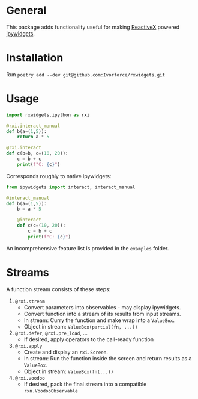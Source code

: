 # General

This package adds functionality useful for making [ReactiveX](https://rxpy.readthedocs.io) powered [ipywidgets](https://ipywidgets.readthedocs.io/en/latest/).

# Installation

Run `poetry add --dev git@github.com:Ivorforce/rxwidgets.git`

# Usage

```py
import rxwidgets.ipython as rxi

@rxi.interact_manual
def b(a=(1,5)):
    return a * 5

@rxi.interact
def c(b=b, c=(10, 20)):
    c = b + c
    print(f"C: {c}")
```

Corresponds roughly to native ipywidgets:

```py
from ipywidgets import interact, interact_manual

@interact_manual
def b(a=(1,5)):
    b = a * 5

    @interact
    def c(c=(10, 20)):
        c = b + c
        print(f"C: {c}")
```

An incomprehensive feature list is provided in the `examples` folder.

# Streams

A function stream consists of these steps:

1. `@rxi.stream`
   - Convert parameters into observables - may display ipywidgets.
   - Convert function into a stream of its results from input streams.
   - In stream: Curry the function and make wrap into a `ValueBox`.
   - Object in stream: `ValueBox(partial(fn, ...))`
2. `@rxi.defer`, `@rxi.pre_load`, ...
   - If desired, apply operators to the call-ready function
3. `@rxi.apply`
    - Create and display an `rxi.Screen`.
    - In stream: Run the function inside the screen and return results as a `ValueBox`.
    - Object in stream: `ValueBox(fn(...))`
4. `@rxi.voodoo`
    - If desired, pack the final stream into a compatible `rxn.VoodooObservable`
